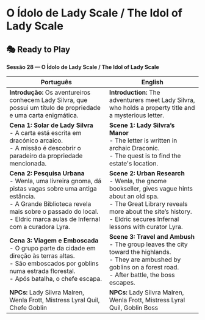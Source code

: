 # O Ídolo de Lady Scale / The Idol of Lady Scale
## 🎭 Ready to Play  
**Sessão 28 — O Ídolo de Lady Scale / The Idol of Lady Scale**

| Português                                                                                                                                                                                                                      | English                                                                                                                                                                                                                 |
| ------------------------------------------------------------------------------------------------------------------------------------------------------------------------------------------------------------------------------ | ----------------------------------------------------------------------------------------------------------------------------------------------------------------------------------------------------------------------- |
| **Introdução:** Os aventureiros conhecem Lady Silvra, que possui um título de propriedade e uma carta enigmática.                                                                                                              | **Introduction:** The adventurers meet Lady Silvra, who holds a property title and a mysterious letter.                                                                                                                 |
| **Cena 1: Solar de Lady Silvra**<br>- A carta está escrita em dracónico arcaico.<br>- A missão é descobrir o paradeiro da propriedade mencionada.                                                                              | **Scene 1: Lady Silvra’s Manor**<br>- The letter is written in archaic Draconic.<br>- The quest is to find the estate's location.                                                                                       |
| **Cena 2: Pesquisa Urbana**<br>- Wenla, uma livreira gnoma, dá pistas vagas sobre uma antiga estância.<br>- A Grande Biblioteca revela mais sobre o passado do local.<br>- Eldric marca aulas de Infernal com a curadora Lyra. | **Scene 2: Urban Research**<br>- Wenla, the gnome bookseller, gives vague hints about an old spa.<br>- The Great Library reveals more about the site’s history.<br>- Eldric secures Infernal lessons with curator Lyra. |
| **Cena 3: Viagem e Emboscada**<br>- O grupo parte da cidade em direção às terras altas.<br>- São emboscados por goblins numa estrada florestal.<br>- Após batalha, o chefe escapa.                                             | **Scene 3: Travel and Ambush**<br>- The group leaves the city toward the highlands.<br>- They are ambushed by goblins on a forest road.<br>- After battle, the boss escapes.                                            |
| **NPCs:** Lady Silvra Malren, Wenla Frott, Mistress Lyral Quil, Chefe Goblin                                                                                                                                                   | **NPCs:** Lady Silvra Malren, Wenla Frott, Mistress Lyral Quil, Goblin Boss                                                                                                                                             |
